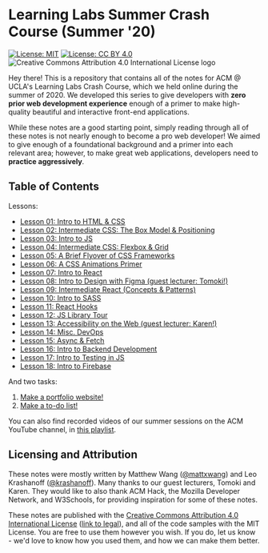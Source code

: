 # Learning Labs Summer Crash Course (Summer '20)

[![License: MIT](https://img.shields.io/badge/License-MIT-yellow.svg)](https://opensource.org/licenses/MIT) [![License: CC BY 4.0](https://img.shields.io/badge/License-CC%20BY%204.0-lightgrey.svg)](https://creativecommons.org/licenses/by/4.0/) ![Creative Commons Attribution 4.0 International License logo](https://i.creativecommons.org/l/by/4.0/80x15.png)

Hey there! This is a repository that contains all of the notes for ACM @ UCLA's Learning Labs Crash Course, which we held online during the summer of 2020. We developed this series to give developers with **zero prior web development experience** enough of a primer to make high-quality beautiful and interactive front-end applications.

While these notes are a good starting point, simply reading through all of these notes is not nearly enough to become a pro web developer! We aimed to give enough of a foundational background and a primer into each relevant area; however, to make great web applications, developers need to **practice aggressively**.

## Table of Contents

Lessons:

* [Lesson 01: Intro to HTML & CSS](https://github.com/uclaacm/learning-lab-crash-course-su20/tree/master/01-intro-html-css)
* [Lesson 02: Intermediate CSS: The Box Model & Positioning](https://github.com/uclaacm/learning-lab-crash-course-su20/tree/master/02-intermediate-css)
* [Lesson 03: Intro to JS](https://github.com/uclaacm/learning-lab-crash-course-su20/tree/master/03-intro-js)
* [Lesson 04: Intermediate CSS: Flexbox & Grid](https://github.com/uclaacm/learning-lab-crash-course-su20/tree/master/04-flexbox-grid)
* [Lesson 05: A Brief Flyover of CSS Frameworks](https://github.com/uclaacm/learning-lab-crash-course-su20/tree/master/05-css-frameworks)
* [Lesson 06: A CSS Animations Primer](https://github.com/uclaacm/learning-lab-crash-course-su20/tree/master/06-css-animations)
* [Lesson 07: Intro to React](https://github.com/uclaacm/learning-lab-crash-course-su20/tree/master/07-intro-react)
* [Lesson 08: Intro to Design with Figma (guest lecturer: Tomoki!)](https://github.com/uclaacm/learning-lab-crash-course-su20/tree/master/08-intro-design)
* [Lesson 09: Intermediate React (Concepts & Patterns)](https://github.com/uclaacm/learning-lab-crash-course-su20/tree/master/09-intermediate-react-1)
* [Lesson 10: Intro to SASS](https://github.com/uclaacm/learning-lab-crash-course-su20/tree/master/10-sass)
* [Lesson 11: React Hooks](https://github.com/uclaacm/learning-lab-crash-course-su20/tree/master/11-react-hooks)
* [Lesson 12: JS Library Tour](https://github.com/uclaacm/learning-lab-crash-course-su20/tree/master/12-js-lib)
* [Lesson 13: Accessibility on the Web (guest lecturer: Karen!)](https://github.com/uclaacm/learning-lab-crash-course-su20/tree/master/13-accessibility)
* [Lesson 14: Misc. DevOps](https://github.com/uclaacm/learning-lab-crash-course-su20/tree/master/14-misc-devops)
* [Lesson 15: Async & Fetch](https://github.com/uclaacm/learning-lab-crash-course-su20/tree/master/15-async-js)
* [Lesson 16: Intro to Backend Development](https://github.com/uclaacm/learning-lab-crash-course-su20/tree/master/16-intro-backend)
* [Lesson 17: Intro to Testing in JS](https://github.com/uclaacm/learning-lab-crash-course-su20/tree/master/17-intro-testing-js)
* [Lesson 18: Intro to Firebase](https://github.com/uclaacm/learning-lab-crash-course-su20/tree/master/18-firebase)

And two tasks:

1. [Make a portfolio website!](https://github.com/uclaacm/learning-lab-crash-course-su20/blob/master/task-1-portfolio)
2. [Make a to-do list!](https://github.com/uclaacm/learning-lab-crash-course-su20/blob/master/task-2-to-do-list)

You can also find recorded videos of our summer sessions on the ACM YouTube channel, in [this playlist](https://www.youtube.com/playlist?list=PLPO7_kXilXFa6YdXxn5oln1gagcqnFI4l).

## Licensing and Attribution

These notes were mostly written by Matthew Wang ([@mattxwang](https://github.com/mattxwang)) and Leo Krashanoff ([@krashanoff](https://github.com/krashanoff)). Many thanks to our guest lecturers, Tomoki and Karen. They would like to also thank ACM Hack, the Mozilla Developer Network, and W3Schools, for providing inspiration for some of these notes.

These notes are published with the [Creative Commons Attribution 4.0 International License](https://creativecommons.org/licenses/by/4.0/) ([link to legal](https://creativecommons.org/licenses/by/4.0/legalcode)), and all of the code samples with the MIT License. You are free to use them however you wish. If you do, let us know - we'd love to know how you used them, and how we can make them better.
